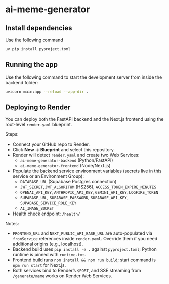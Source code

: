 # ai-meme-generator

## Install dependencies

Use the following command

```bash
uv pip install pyproject.toml
```

## Running the app

Use the following command to start the development server from inside the backend folder:

```bash
uvicorn main:app --reload --app-dir .
```

## Deploying to Render

You can deploy both the FastAPI backend and the Next.js frontend using the root-level `render.yaml` blueprint.

Steps:

- Connect your GitHub repo to Render.
- Click **New → Blueprint** and select this repository.
- Render will detect `render.yaml` and create two Web Services:
  - `ai-meme-generator-backend` (Python/FastAPI)
  - `ai-meme-generator-frontend` (Node/Next.js)
- Populate the backend service environment variables (secrets live in this service or an Environment Group):
  - `DATABASE_URL` (Supabase Postgres connection)
  - `JWT_SECRET`, `JWT_ALGORITHM` (HS256), `ACCESS_TOKEN_EXPIRE_MINUTES`
  - `OPENAI_API_KEY`, `ANTHROPIC_API_KEY`, `GEMINI_API_KEY`, `LOGFIRE_TOKEN`
  - `SUPABASE_URL`, `SUPABASE_PASSWORD`, `SUPABASE_API_KEY`, `SUPABASE_SERVICE_ROLE_KEY`
  - `AI_IMAGE_BUCKET`
- Health check endpoint: `/health/`

Notes:

- `FRONTEND_URL` and `NEXT_PUBLIC_API_BASE_URL` are auto-populated via `fromService` references inside `render.yaml`. Override them if you need additional origins (e.g., localhost).
- Backend build uses `pip install -e .` against `pyproject.toml`; Python runtime is pinned with `runtime.txt`.
- Frontend build runs `npm install && npm run build`; start command is `npm run start` for Next.js.
- Both services bind to Render’s `$PORT`, and SSE streaming from `/generate/meme` works on Render Web Services.
